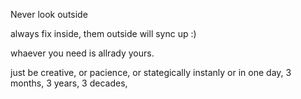 Never look outside

always fix inside, them outside will sync up
:)

whaever you need is allrady yours.

just be creative,
or pacience,
or stategically
 instanly or in one day, 3 months, 3 years, 3 decades,
